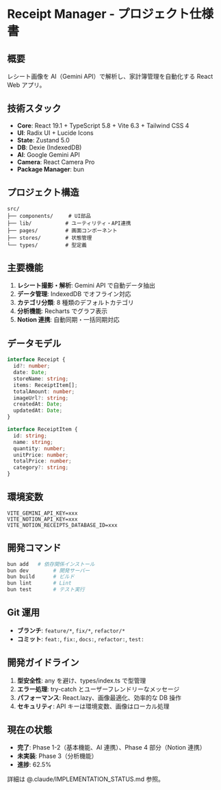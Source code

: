 # Receipt Manager - プロジェクト仕様書

## 概要

レシート画像を AI（Gemini API）で解析し、家計簿管理を自動化する React Web アプリ。

## 技術スタック

- **Core**: React 19.1 + TypeScript 5.8 + Vite 6.3 + Tailwind CSS 4
- **UI**: Radix UI + Lucide Icons
- **State**: Zustand 5.0
- **DB**: Dexie (IndexedDB)
- **AI**: Google Gemini API
- **Camera**: React Camera Pro
- **Package Manager**: bun

## プロジェクト構造

```
src/
├── components/     # UI部品
├── lib/           # ユーティリティ・API連携
├── pages/         # 画面コンポーネント
├── stores/        # 状態管理
└── types/         # 型定義
```

## 主要機能

1. **レシート撮影・解析**: Gemini API で自動データ抽出
2. **データ管理**: IndexedDB でオフライン対応
3. **カテゴリ分類**: 8 種類のデフォルトカテゴリ
4. **分析機能**: Recharts でグラフ表示
5. **Notion 連携**: 自動同期・一括同期対応

## データモデル

```typescript
interface Receipt {
  id?: number;
  date: Date;
  storeName: string;
  items: ReceiptItem[];
  totalAmount: number;
  imageUrl?: string;
  createdAt: Date;
  updatedAt: Date;
}

interface ReceiptItem {
  id: string;
  name: string;
  quantity: number;
  unitPrice: number;
  totalPrice: number;
  category?: string;
}
```

## 環境変数

```env
VITE_GEMINI_API_KEY=xxx
VITE_NOTION_API_KEY=xxx
VITE_NOTION_RECEIPTS_DATABASE_ID=xxx
```

## 開発コマンド

```bash
bun add   # 依存関係インストール
bun dev        # 開発サーバー
bun build      # ビルド
bun lint       # Lint
bun test       # テスト実行
```

## Git 運用

- **ブランチ**: `feature/*`, `fix/*`, `refactor/*`
- **コミット**: `feat:`, `fix:`, `docs:`, `refactor:`, `test:`

## 開発ガイドライン

1. **型安全性**: any を避け、types/index.ts で型管理
2. **エラー処理**: try-catch とユーザーフレンドリーなメッセージ
3. **パフォーマンス**: React.lazy、画像最適化、効率的な DB 操作
4. **セキュリティ**: API キーは環境変数、画像はローカル処理

## 現在の状態

- **完了**: Phase 1-2（基本機能、AI 連携）、Phase 4 部分（Notion 連携）
- **未実装**: Phase 3（分析機能）
- **進捗**: 62.5%

詳細は @.claude/IMPLEMENTATION_STATUS.md 参照。

